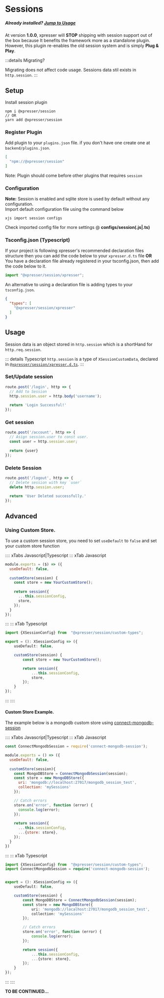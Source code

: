 # Sessions

##### Already installed? [Jump to Usage](#usage)

At version **1.0.0**, xpresser will **STOP** shipping with session support out of the box because It benefits the
framework more as a standalone plugin.
<br/>However, this plugin re-enables the old session system and is simply **Plug & Play**.

:::details Migrating?

Migrating does not affect code usage. Sessions data stil exists in `http.session`.
:::

## Setup

Install session plugin

```shell
npm i @xpresser/session
// OR
yarn add @xpresser/session
```

### Register Plugin

Add plugin to your `plugins.json` file. if you don't have one create one at `backend/plugins.json`.

```json
[
  "npm://@xpresser/session"
]
```

Note: Plugin should come before other plugins that requires `session`

### Configuration

**Note:** Session is enabled and sqlite store is used by default without any configuration. <br/>
Import default configuration file using the command below

```shell
xjs import session configs
```

Check imported config file for more settings @ **configs/session(.js|.ts)**

### Tsconfig.json (Typescript)

If your project is following xpresser's recommended declaration files structure then you can add the code below to
your `xpresser.d.ts` file **OR** You have a declaration file already registered in your tsconfig.json, then add the code
below to it.

```typescript
import "@xpresser/session/xpresser";
```

An alternative to using a declaration file is adding types to your `tsconfig.json`.

```json
{
  "types": [
    "@xpresser/session/xpresser"
  ]
}
```

## Usage

Session data is an object stored in `http.session` which is a shortHand for `http.req.session`.

::: details Typescript
`http.session` is a type of `XSessionCustomData`, declared
in [`@xpresser/session/xpresser.d.ts`](https://github.com/xpresserjs/session/blob/master/xpresser.d.ts).
:::

### Set/Update session

```javascript
route.post('/login', http => {
  // Add to Session
  http.session.user = http.body('username');
  
  return 'Login Successful!'
});
```

### Get session

```javascript
route.post('/account', http => {
  // Asign session.user to const user.
  const user = http.session.user;
  
  return {user}
});
```

### Delete Session

```javascript
route.post('/logout', http => {
  // Delete session with key `user`
  delete http.session.user;
  
  return 'User Deleted successfully.'
});
```

## Advanced

### Using Custom Store.

To use a custom session store, you need to set `useDefault` to `false` and set your custom store function

:::: xTabs Javascript|Typescript
::: xTab Javascript
```javascript
module.exports = ($) => ({
  useDefault: false,
  
  customStore(session) {
    const store = new YourCustomStore();
    
    return session({
      ...this.sessionConfig,
      store,
    });
  }
});
```
:::
::: xTab Typescript
```typescript
import {XSessionConfig} from  "@xpresser/session/custom-types";

export = (): XSessionConfig => ({
    useDefault: false,

    customStore(session) {
        const store = new YourCustomStore();

        return session({
            ...this.sessionConfig,
            store,
        });
    }
});
```
:::
::::

#### Custom Store Example.
The example below is a mongodb custom store using [connect-mongodb-session](https://npmjs.org/package/connect-mongodb-session)

:::: xTabs Javascript|Typescript
::: xTab Javascript
```javascript
const ConnectMongodbSession = require('connect-mongodb-session');

module.exports = () => ({
  useDefault: false,
  
  customStore(session){
    const MongoDBStore = ConnectMongodbSession(session);
    const store = new MongoDBStore({
      uri: 'mongodb://localhost:27017/mongodb_session_test',
      collection: 'mySessions'
    });

    // Catch errors
    store.on('error', function (error) {
      console.log(error);
    });
  
    return session({
      ...this.sessionConfig,
      ...{store: store},
    });
  }
})
```
:::
::: xTab Typescript
```typescript
import {XSessionConfig} from  "@xpresser/session/custom-types";
import ConnectMongodbSession = require('connect-mongodb-session');


export = (): XSessionConfig => ({
    useDefault: false,

    customStore(session) {
        const MongoDBStore = ConnectMongodbSession(session);
        const store = new MongoDBStore({
            uri: 'mongodb://localhost:27017/mongodb_session_test',
            collection: 'mySessions'
        });

        // Catch errors
        store.on('error', function (error) {
            console.log(error);
        });

        return session({
            ...this.sessionConfig,
            ...{store: store},
        });
    }
});
```
:::
::::

**TO BE CONTINUED...**